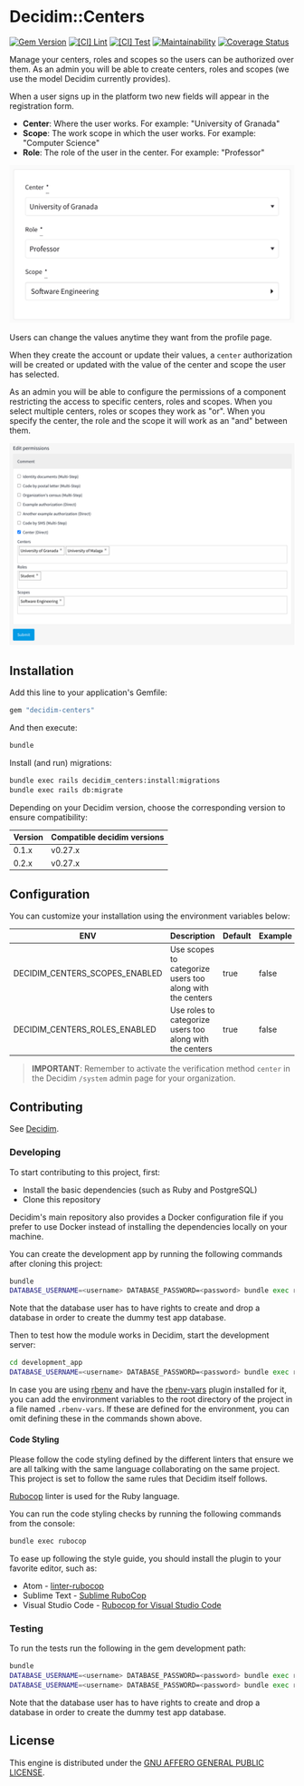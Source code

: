 # Decidim::Centers

[![Gem Version](https://img.shields.io/gem/v/decidim-centers.svg)](https://badge.fury.io/rb/decidim-centers)
[![[CI] Lint](https://github.com/Platoniq/decidim-module-centers/actions/workflows/lint.yml/badge.svg)](https://github.com/Platoniq/decidim-module-centers/actions/workflows/lint.yml)
[![[CI] Test](https://github.com/Platoniq/decidim-module-centers/actions/workflows/test.yml/badge.svg)](https://github.com/Platoniq/decidim-module-centers/actions/workflows/test.yml)
[![Maintainability](https://api.codeclimate.com/v1/badges/6b1b656b229f9731a64b/maintainability)](https://codeclimate.com/github/Platoniq/decidim-module-centers/maintainability)
[![Coverage Status](https://coveralls.io/repos/github/Platoniq/decidim-module-centers/badge.svg?branch=main)](https://coveralls.io/github/Platoniq/decidim-module-centers?branch=main)

Manage your centers, roles and scopes so the users can be authorized over them. As an admin you will be able
to create centers, roles and scopes (we use the model Decidim currently provides).

When a user signs up in the platform two new fields will appear in the registration form.

- **Center**: Where the user works. For example: "University of Granada"
- **Scope**: The work scope in which the user works. For example: "Computer Science"
- **Role**: The role of the user in the center. For example: "Professor"

![Registration form](examples/registration.png)

Users can change the values anytime they want from the profile page.

When they create the account or update their values, a `center` authorization will be created or updated
with the value of the center and scope the user has selected.

As an admin you will be able to configure the permissions of a component restricting the access to
specific centers, roles and scopes. When you select multiple centers, roles or scopes they work as "or". When you specify
the center, the role and the scope it will work as an "and" between them.

![Permissions in the admin page](examples/permissions.png)

## Installation

Add this line to your application's Gemfile:

```ruby
gem "decidim-centers"
```

And then execute:

```bash
bundle
```

Install (and run) migrations:

```bash
bundle exec rails decidim_centers:install:migrations
bundle exec rails db:migrate
```

Depending on your Decidim version, choose the corresponding version to ensure compatibility:

| Version | Compatible decidim versions |
|---------|-----------------------------|
| 0.1.x   | v0.27.x                     |
| 0.2.x   | v0.27.x                     |

## Configuration

You can customize your installation using the environment variables below:

| ENV                            | Description                                               | Default | Example      |
|--------------------------------|-----------------------------------------------------------|---------|--------------|
| DECIDIM_CENTERS_SCOPES_ENABLED | Use scopes to categorize users too along with the centers | true    | false        |
| DECIDIM_CENTERS_ROLES_ENABLED  | Use roles to categorize users too along with the centers  | true    | false        |

> **IMPORTANT**: Remember to activate the verification method `center` in the
> Decidim `/system` admin page for your organization.

## Contributing

See [Decidim](https://github.com/decidim/decidim).

### Developing

To start contributing to this project, first:

- Install the basic dependencies (such as Ruby and PostgreSQL)
- Clone this repository

Decidim's main repository also provides a Docker configuration file if you
prefer to use Docker instead of installing the dependencies locally on your
machine.

You can create the development app by running the following commands after
cloning this project:

```bash
bundle
DATABASE_USERNAME=<username> DATABASE_PASSWORD=<password> bundle exec rake development_app
```

Note that the database user has to have rights to create and drop a database in
order to create the dummy test app database.

Then to test how the module works in Decidim, start the development server:

```bash
cd development_app
DATABASE_USERNAME=<username> DATABASE_PASSWORD=<password> bundle exec rails s
```

In case you are using [rbenv](https://github.com/rbenv/rbenv) and have the
[rbenv-vars](https://github.com/rbenv/rbenv-vars) plugin installed for it, you
can add the environment variables to the root directory of the project in a file
named `.rbenv-vars`. If these are defined for the environment, you can omit
defining these in the commands shown above.

#### Code Styling

Please follow the code styling defined by the different linters that ensure we
are all talking with the same language collaborating on the same project. This
project is set to follow the same rules that Decidim itself follows.

[Rubocop](https://rubocop.readthedocs.io/) linter is used for the Ruby language.

You can run the code styling checks by running the following commands from the
console:

```bash
bundle exec rubocop
```

To ease up following the style guide, you should install the plugin to your
favorite editor, such as:

- Atom - [linter-rubocop](https://atom.io/packages/linter-rubocop)
- Sublime Text - [Sublime RuboCop](https://github.com/pderichs/sublime_rubocop)
- Visual Studio Code - [Rubocop for Visual Studio Code](https://github.com/misogi/vscode-ruby-rubocop)

### Testing

To run the tests run the following in the gem development path:

```bash
bundle
DATABASE_USERNAME=<username> DATABASE_PASSWORD=<password> bundle exec rake test_app
DATABASE_USERNAME=<username> DATABASE_PASSWORD=<password> bundle exec rspec
```

Note that the database user has to have rights to create and drop a database in
order to create the dummy test app database.

## License

This engine is distributed under the [GNU AFFERO GENERAL PUBLIC LICENSE](LICENSE-AGPLv3.txt).
